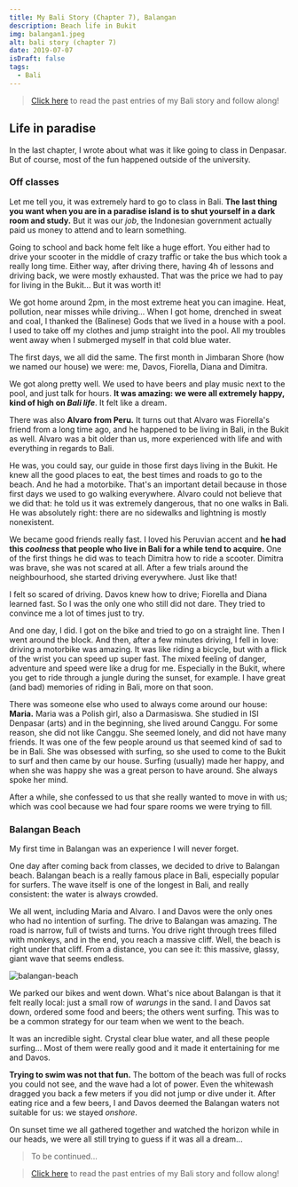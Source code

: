```yaml
---
title: My Bali Story (Chapter 7), Balangan
description: Beach life in Bukit
img: balangan1.jpeg
alt: bali story (chapter 7)
date: 2019-07-07
isDraft: false
tags: 
  - Bali
---
```


> [Click here](/blog/tag/bali) to read the past entries of my Bali story and follow along!

## Life in paradise

In the last chapter, I wrote about what was it like going to class in Denpasar. But of course, most of the fun happened outside of the university.

### Off classes
Let me tell you, it was extremely hard to go to class in Bali. __The last thing you want when you are in a paradise island is to shut yourself in a dark room and study.__ But it was our *job*, the Indonesian government actually paid us money to attend and to learn something.

Going to school and back home felt like a huge effort. You either had to drive your scooter in the middle of crazy traffic or take the bus which took a really long time. Either way, after driving there, having 4h of lessons and driving back, we were mostly exhausted. That was the price we had to pay for living in the Bukit... But it was worth it!

We got home around 2pm, in the most extreme heat you can imagine. Heat, pollution, near misses while driving... When I got home, drenched in sweat and coal, I thanked the (Balinese) Gods that we lived in a house with a pool. I used to take off my clothes and jump straight into the pool. All my troubles went away when I submerged myself in that cold blue water.

The first days, we all did the same. The first month in Jimbaran Shore (how we named our house) we were: me, Davos, Fiorella, Diana and Dimitra. 

We got along pretty well. We used to have beers and play music next to the pool, and just talk for hours. __It was amazing: we were all extremely happy, kind of high on *Bali life*__. It felt like a dream. 

There was also __Alvaro from Peru.__ It turns out that Alvaro was Fiorella's friend from a long time ago, and he happened to be living in Bali, in the Bukit as well. Alvaro was a bit older than us, more experienced with life and with everything in regards to Bali.

He was, you could say, our guide in those first days living in the Bukit. He knew all the good places to eat, the best times and roads to go to the beach. And he had a motorbike. That's an important detail because in those first days we used to go walking everywhere. Alvaro could not believe that we did that: he told us it was extremely dangerous, that no one walks in Bali. He was absolutely right: there are no sidewalks and lightning is mostly nonexistent.

We became good friends really fast. I loved his Peruvian accent and __he had this *coolness* that people who live in Bali for a while tend to acquire.__ One of the first things he did was to teach Dimitra how to ride a scooter. Dimitra was brave, she was not scared at all. After a few trials around the neighbourhood, she started driving everywhere. Just like that! 

I felt so scared of driving. Davos knew how to drive; Fiorella and Diana learned fast. So I was the only one who still did not dare. They tried to convince me a lot of times just to try.

And one day, I did. I got on the bike and tried to go on a straight line. Then I went around the block. And then, after a few minutes driving, I fell in love: driving a motorbike was amazing. It was like riding a bicycle, but with a flick of the wrist you can speed up super fast. The mixed feeling of danger, adventure and speed were like a drug for me. Especially in the Bukit, where you get to ride through a jungle during the sunset, for example. I have great (and bad) memories of riding in Bali, more on that soon.

There was someone else who used to always come around our house: __Maria.__ Maria was a Polish girl, also a Darmasiswa. She studied in ISI Denpasar (arts) and in the beginning, she lived around Canggu. For some reason, she did not like Canggu. She seemed lonely, and did not have many friends. It was one of the few people around us that seemed kind of sad to be in Bali. She was obsessed with surfing, so she used to come to the Bukit to surf and then came by our house. Surfing (usually) made her happy, and when she was happy she was a great person to have around. She always spoke her mind.

After a while, she confessed to us that she really wanted to move in with us; which was cool because we had four spare rooms we were trying to fill.

### Balangan Beach

My first time in Balangan was an experience I will never forget.

One day after coming back from classes, we decided to drive to Balangan beach. Balangan beach is a really famous place in Bali, especially popular for surfers. The wave itself is one of the longest in Bali, and really consistent: the water is always crowded.

We all went, including Maria and Alvaro. I and Davos were the only ones who had no intention of surfing. The drive to Balangan was amazing. The road is narrow, full of twists and turns. You drive right through trees filled with monkeys, and in the end, you reach a massive cliff. Well, the beach is right under that cliff. From a distance, you can see it: this massive, glassy, giant wave that seems endless.

![balangan-beach](//images.ctfassets.net/qf4deux2v57b/2Yjo5pKMPJARLcwmBO383T/91a56c333e1577f1b4fad3445caed88f/balangan-beach.jpg)


We parked our bikes and went down. What's nice about Balangan is that it felt really local: just a small row of *warungs* in the sand. I and Davos sat down, ordered some food and beers; the others went surfing. This was to be a common strategy for our team when we went to the beach.

It was an incredible sight. Crystal clear blue water, and all these people surfing... Most of them were really good and it made it entertaining for me and Davos.

__Trying to swim was not that fun.__ The bottom of the beach was full of rocks you could not see, and the wave had a lot of power. Even the whitewash dragged you back a few meters if you did not jump or dive under it. After eating rice and a few beers, I and Davos deemed the Balangan waters not suitable for us: we stayed *onshore*.

On sunset time we all gathered together and watched the horizon while in our heads, we were all still trying to guess if it was all a dream...


> To be continued...

> [Click here](/blog/tag/bali) to read the past entries of my Bali story and follow along!










